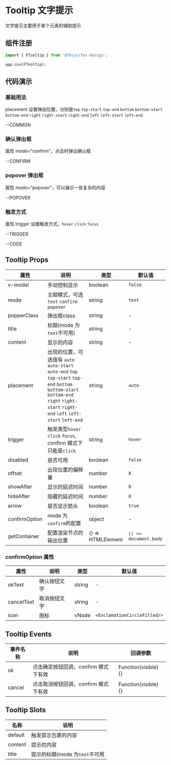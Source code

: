 # Tooltip 文字提示

文字提示主要用于某个元素的辅助提示

## 组件注册

```js
import { FTooltip } from '@fesjs/fes-design';

app.use(FTooltip);
```

## 代码演示

### 基础用法

placement 设置弹出位置，分别是`top` `top-start` `top-end` `bottom` `bottom-start` `bottom-end` `right` `right-start` `right-end` `left` `left-start` `left-end`


--COMMON

### 确认弹出框

属性 mode="confirm"，点击时弹出确认框


--CONFIRM

### popover 弹出框

属性 mode="popover"，可以展示一些复杂的内容


--POPOVER

### 触发方式

属性 trigger 设置触发方式，`hover` `click` `focus`


--TRIGGER

--CODE

## Tooltip Props

| 属性          | 说明                                                                                                                                                                                  | 类型              | 默认值                |
| ------------- | ------------------------------------------------------------------------------------------------------------------------------------------------------------------------------------- | ----------------- | --------------------- |
| v-model       | 手动控制显示                                                                                                                                                                          | boolean           | `false`               |
| mode          | 主题模式，可选`text` `confirm` `popover`                                                                                                                                              | string            | `text`                |
| popperClass         | 弹出框class                                                                                                                                                             | string            | - 
| title         | 标题(mode 为`text`不可用)                                                                                                                                                             | string            | -                     |
| content       | 显示的内容                                                                                                                                                                            | string            | -                     |
| placement     | 出现的位置，可选值有 `auto` `auto-start` `auto-end` `top` `top-start` `top-end` `bottom` `bottom-start` `bottom-end` `right` `right-start` `right-end` `left` `left-start` `left-end` | string            | `auto`                |
| trigger       | 触发类型`hover` `click` `focus`, confirm 模式下只能是`click`                                                                                                                          | string            | `hover`               |
| disabled      | 是否可用                                                                                                                                                                              | boolean           | `false`               |
| offset        | 出现位置的偏移量                                                                                                                                                                      | number            | `8`                   |
| showAfter     | 显示的延迟时间                                                                                                                                                                        | number            | `0`                   |
| hideAfter     | 隐藏的延迟时间                                                                                                                                                                        | number            | `0`                   |
| arrow         | 是否显示箭头                                                                                                                                                                          | boolean           | `true`                |
| confirmOption | mode 为`confirm`的配置                                                                                                                                                                | object            | -                     |
| getContainer  | 配置渲染节点的输出位置                                                                                                                                                                | () => HTMLElement | `() => document.body` |

### confirmOption 属性

| 属性       | 说明         | 类型   | 默认值                       |
| ---------- | ------------ | ------ | ---------------------------- |
| okText     | 确认按钮文字 | string | -                            |
| cancelText | 取消按钮文字 | string | -                            |
| icon       | 图标         | vNode  | `<ExclamationCircleFilled/>` |

## Tooltip Events

| 事件名称 | 说明                                 | 回调参数             |
| -------- | ------------------------------------ | -------------------- |
| ok       | 点击确定按钮回调，confirm 模式下有效 | Function(visible) {} |
| cancel   | 点击取消按钮回调，confirm 模式下有效 | Function(visible) {} |

## Tooltip Slots

| 名称    | 说明                           |
| ------- | ------------------------------ |
| default | 触发提示包裹的内容             |
| content | 提示的内容                     |
| title   | 提示的标题(mode 为`text`不可用 |

